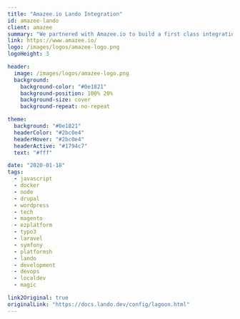 ```yaml
---
title: "Amazee.io Lando Integration"
id: amazee-lando
client: amazee
summary: "We partnered with Amazee.io to build a first class integration between Lagoon and our Lando local development tool."
link: https://www.amazee.io/
logo: /images/logos/amazee-logo.png
logoHeight: 3

header:
  image: /images/logos/amazee-logo.png
  background:
    background-color: "#0e1821"
    background-position: 100% 20%
    background-size: cover
    background-repeat: no-repeat

theme:
  background: "#0e1821"
  headerColor: "#2bc0e4"
  headerHover: "#2bc0e4"
  headerActive: "#1794c7"
  text: "#fff"

date: "2020-01-18"
tags:
  - javascript
  - docker
  - node
  - drupal
  - wordpress
  - tech
  - magento
  - ezplatform
  - typo3
  - laravel
  - symfony
  - platformsh
  - lando
  - development
  - devops
  - localdev
  - magic

link2Original: true
originalLink: "https://docs.lando.dev/config/lagoon.html"
---
```


